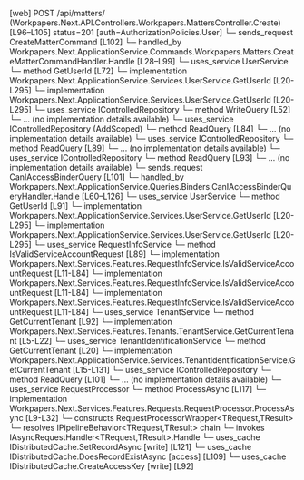 [web] POST /api/matters/  (Workpapers.Next.API.Controllers.Workpapers.MattersController.Create)  [L96–L105] status=201 [auth=AuthorizationPolicies.User]
  └─ sends_request CreateMatterCommand [L102]
    └─ handled_by Workpapers.Next.ApplicationService.Commands.Workpapers.Matters.CreateMatterCommandHandler.Handle [L28–L99]
      └─ uses_service UserService
        └─ method GetUserId [L72]
          └─ implementation Workpapers.Next.ApplicationService.Services.UserService.GetUserId [L20-L295]
          └─ implementation Workpapers.Next.ApplicationService.Services.UserService.GetUserId [L20-L295]
      └─ uses_service IControlledRepository<Matter>
        └─ method WriteQuery [L52]
          └─ ... (no implementation details available)
      └─ uses_service IControlledRepository<MatterStatus> (AddScoped)
        └─ method ReadQuery [L84]
          └─ ... (no implementation details available)
      └─ uses_service IControlledRepository<WorkpaperRecord>
        └─ method ReadQuery [L89]
          └─ ... (no implementation details available)
      └─ uses_service IControlledRepository<Worksheet>
        └─ method ReadQuery [L93]
          └─ ... (no implementation details available)
  └─ sends_request CanIAccessBinderQuery [L101]
    └─ handled_by Workpapers.Next.ApplicationService.Queries.Binders.CanIAccessBinderQueryHandler.Handle [L60–L126]
      └─ uses_service UserService
        └─ method GetUserId [L91]
          └─ implementation Workpapers.Next.ApplicationService.Services.UserService.GetUserId [L20-L295]
          └─ implementation Workpapers.Next.ApplicationService.Services.UserService.GetUserId [L20-L295]
      └─ uses_service RequestInfoService
        └─ method IsValidServiceAccountRequest [L89]
          └─ implementation Workpapers.Next.Services.Features.RequestInfoService.IsValidServiceAccountRequest [L11-L84]
          └─ implementation Workpapers.Next.Services.Features.RequestInfoService.IsValidServiceAccountRequest [L11-L84]
          └─ implementation Workpapers.Next.Services.Features.RequestInfoService.IsValidServiceAccountRequest [L11-L84]
      └─ uses_service TenantService
        └─ method GetCurrentTenant [L92]
          └─ implementation Workpapers.Next.Services.Features.Tenants.TenantService.GetCurrentTenant [L5-L22]
            └─ uses_service TenantIdentificationService
              └─ method GetCurrentTenant [L20]
                └─ implementation Workpapers.Next.ApplicationService.Services.TenantIdentificationService.GetCurrentTenant [L15-L131]
      └─ uses_service IControlledRepository<Binder>
        └─ method ReadQuery [L101]
          └─ ... (no implementation details available)
      └─ uses_service RequestProcessor
        └─ method ProcessAsync [L117]
          └─ implementation Workpapers.Next.Services.Features.Requests.RequestProcessor.ProcessAsync [L9-L32]
            └─ constructs RequestProcessorWrapper<TRequest,TResult>
            └─ resolves IPipelineBehavior<TRequest,TResult> chain
            └─ invokes IAsyncRequestHandler<TRequest,TResult>.Handle
      └─ uses_cache IDistributedCache.SetRecordAsync [write] [L121]
      └─ uses_cache IDistributedCache.DoesRecordExistAsync [access] [L109]
      └─ uses_cache IDistributedCache.CreateAccessKey [write] [L92]

